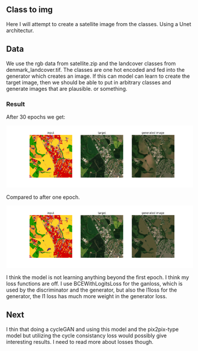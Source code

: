 ## Class to img

Here I will attempt to create a satellite image from the classes. Using a Unet architectur.

## Data

We use the rgb data from satellite.zip and the landcover classes from denmark_landcover.tif. The classes are one hot encoded and fed into the generator which creates an image. If this can model can learn to create the target image, then we should be able to put in arbitrary classes and generate images that are plausible. or something.

### Result

After 30 epochs we get:

![30 epochs](images/gen_29.png "30 epochs")

Compared to after one epoch.

![15 epochs](images/gen_0.png "1 epochs")

I think the model is not learning anything beyond the first epoch. I think my loss functions are off. I use BCEWithLogitsLoss for the ganloss, which is used by the discriminator and the generator, but also the l1loss for the generator, the l1 loss has much more weight in the generator loss.

## Next

I thin that doing a cycleGAN and using this model and the pix2pix-type model but utilizing the cycle consistancy loss would possibly give interesting results. I need to read more about losses though.
